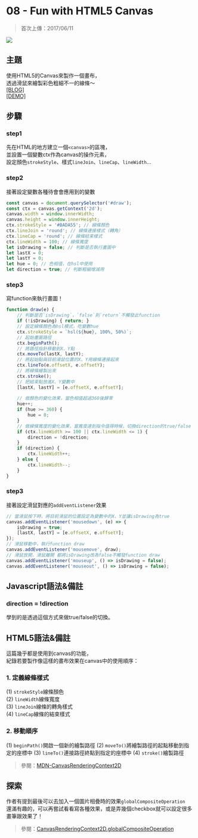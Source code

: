 # 08 - Fun with HTML5 Canvas
>首次上傳：2017/06/11

![](https://guahsu.io/2017/06/JavaScript30-08-Fun-with-HTML5-Canvas/demo8.png)

## **主題**
使用HTML5的Canvas來製作一個畫布，  
透過滑鼠來繪製彩色粗細不一的線條～  
[[BLOG]](https://guahsu.io/2017/06/JavaScript30-08-Fun-with-HTML5-Canvas/)  
[[DEMO]](https://guahsu.github.io/JavaScript30/08_Fun-with-HTML5-Canvas/index-GuaHsu.html) 

## **步驟**
### step1
先在HTML的地方建立一個`<canvas>`的區塊，  
並設置一個變數ctx作為canvas的操作元素，  
設定顏色`strokeStyle`、樣式`lineJoin`、`lineCap`、`lineWidth`...
### step2
接著設定變數各種待會會應用到的變數
 
````javascript
const canvas = document.querySelector('#draw');
const ctx = canvas.getContext('2d');
canvas.width = window.innerWidth;
canvas.height = window.innerHeight;
ctx.strokeStyle = '#BADA55'; // 線條顏色
ctx.lineJoin = 'round'; // 線條連接樣式（轉角）
ctx.lineCap = 'round'; // 線條結束樣式
ctx.lineWidth = 100; // 線條寬度
let isDrawing = false; // 判斷是否執行畫圖中
let lastX = 0; 
let lastY = 0;
let hue = 0; // 色相值，在hsl中使用
let direction = true; // 判斷粗細增減用
````
### step3
寫function來執行畫圖！
````javascript
function draw(e) {
    // 判斷是否`isDrawing`，`false`則`return`不觸發此function
    if (!isDrawing) { return; } 
    // 設定線條顏色為hsl模式，吃變數hue
    ctx.strokeStyle = `hsl(${hue}, 100%, 50%)`; 
    // 起始畫圖路徑
    ctx.beginPath(); 
    // 將路徑指針移動到X、Y點
    ctx.moveTo(lastX, lastY); 
    // 將起始點與目前滑鼠位置的X、Y用線條連接起來
    ctx.lineTo(e.offsetX, e.offsetY); 
    // 將線條繪製出來
    ctx.stroke();
    // 把結束點放進X、Y變數中
    [lastX, lastY] = [e.offsetX, e.offsetY]; 
    
    // 做顏色的變化效果，當色相值超過360後歸零
    hue++; 
    if (hue >= 360) { 
        hue = 0; 
    }
    // 做線條寬度的變化效果，當寬度達到指令值得時候，切換direction的true/false
    if (ctx.lineWidth >= 100 || ctx.lineWidth <= 1) { 
        direction = !direction; 
    }
    if (direction) {
        ctx.lineWidth++;
    } else {
        ctx.lineWidth--;
    }      
}
````
### step3
接著設定滑鼠對應的`addEventListener`效果
````javascript
// 當滑鼠按下時，將目前滑鼠的位置設定為變數中的X、Y並讓isDrawing為true
canvas.addEventListener('mousedown', (e) => {
    isDrawing = true;
    [lastX, lastY] = [e.offsetX, e.offsetY];
});
// 滑鼠移動中，執行function draw
canvas.addEventListener('mousemove', draw);
// 滑鼠放開，滑鼠離開 都將isDrawing改為false不觸發function draw
canvas.addEventListener('mouseup', () => isDrawing = false);
canvas.addEventListener('mouseout', () => isDrawing = false);
````

## **Javascript語法&備註**
### **direction = !direction**
學到的是透過這個方式來做true/false的切換。

## **HTML5語法&備註**
這篇幾乎都是使用到canvas的功能，  
紀錄若要製作像這樣的畫布效果在canvas中的使用順序：  
### 1. 定義線條樣式
(1) `strokeStyle`線條顏色  
(2) `lineWidth`線條寬度  
(3) `lineJoin`線條的轉角樣式  
(4) `lineCap`線條的結束樣式  
### 2. 移動順序
(1) `beginPath()`開啟一個新的繪製路徑
(2) `moveTo()`將繪製路徑的起點移動到指定的座標中
(3) `lineTo()`連接路徑終點到指定的座標中
(4) `stroke()`繪製路徑
>參閱：[MDN-CanvasRenderingContext2D](https://developer.mozilla.org/en-US/docs/Web/API/CanvasRenderingContext2D)

## 探索
作者有提到最後可以去加入一個圖片相疊時的效果`globalCompositeOperation`  
還滿有趣的，可以再嘗試看看寫各種效果，或是弄幾個checkbox就可以設定很多畫筆跟效果了！
>參閱：[CanvasRenderingContext2D.globalCompositeOperation](https://developer.mozilla.org/en-US/docs/Web/API/CanvasRenderingContext2D/globalCompositeOperation)